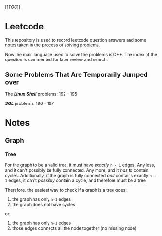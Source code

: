 [[_TOC_]]



# Leetcode

This repository is used to record leetcode question answers and some notes taken in the process of solving problems.

Now the main language used to solve the problems is C++. The index of the question is commented for later review and search.



## Some Problems That Are Temporarily Jumped over

The ***Linux Shell*** problems: 192 - 195

***SQL*** problems: 196 - 197



# Notes

## Graph

### Tree

For the graph to be a valid tree, it must have *exactly* `n - 1` edges. Any less, and it can't possibly be fully connected. Any more, and it *has* to contain cycles. Additionally, if the graph is fully connected *and* contains exactly `n - 1` edges, it can't *possibly* contain a cycle, and therefore must be a tree.

Therefore, the easiest way to check if a graph is a tree goes:

1. the graph has only `n-1` edges
2. the graph does not have cycles

or:

1. the graph has only `n-1` edges
2. those edges connects all the node together (no missing node)

